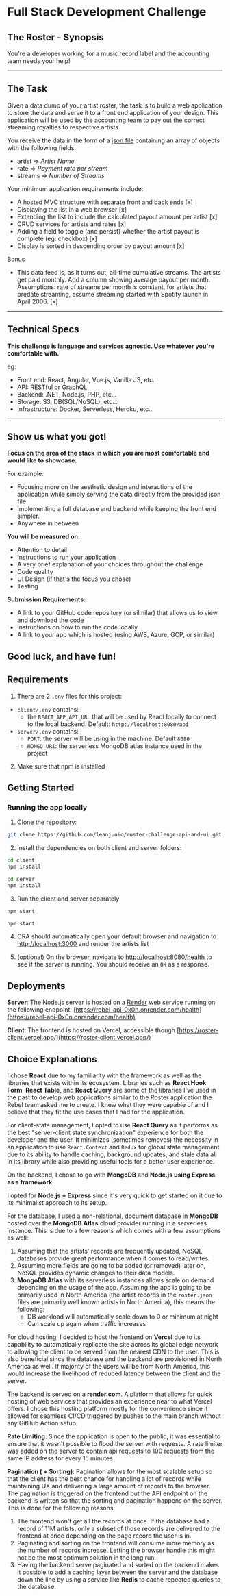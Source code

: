 # Full Stack Development Challenge

## The Roster - Synopsis

You're a developer working for a music record label and the accounting team needs your help!

---

## The Task

Given a data dump of your artist roster, the task is to build a web application to store the data and serve it to a front end application of your design. This application will be used by the accounting team to pay out the correct streaming royalties to respective artists.

You receive the data in the form of a [json file](./roster.json) containing an array of objects with the following fields:

- artist => _Artist Name_
- rate => _Payment rate per stream_
- streams => _Number of Streams_

Your minimum application requirements include:

- A hosted MVC structure with separate front and back ends [x]
- Displaying the list in a web browser [x]
- Extending the list to include the calculated payout amount per artist [x]
- CRUD services for artists and rates [x]
- Adding a field to toggle (and persist) whether the artist payout is complete (eg: checkbox) [x]
- Display is sorted in descending order by payout amount [x]

Bonus
- This data feed is, as it turns out, all-time cumulative streams. The artists get paid monthly. Add a column showing average payout per month. Assumptions: rate of streams per month is constant, for artists that predate streaming, assume streaming started with Spotify launch in April 2006. [x]

---

## Technical Specs

**This challenge is language and services agnostic. Use whatever you're comfortable with.**

eg:

- Front end: React, Angular, Vue.js, Vanilla JS, etc...
- API: RESTful or GraphQL
- Backend: .NET, Node.js, PHP, etc...
- Storage: S3, DB(SQL/NoSQL), etc...
- Infrastructure: Docker, Serverless, Heroku, etc.. 

---

## **Show us what you got!**

**Focus on the area of the stack in which you are most comfortable and would like to showcase.**

For example:

- Focusing more on the aesthetic design and interactions of the application while simply serving the data directly from the provided json file.
- Implementing a full database and backend while keeping the front end simpler.
- Anywhere in between

**You will be measured on:**

- Attention to detail
- Instructions to run your application
- A very brief explanation of your choices throughout the challenge
- Code quality
- UI Design (if that's the focus you chose)
- Testing

**Submission Requirements:**

- A link to your GitHub code repository (or silmilar) that allows us to view and download the code
- Instructions on how to run the code locally
- A link to your app which is hosted (using AWS, Azure, GCP, or similar)

## Good luck, and have fun!


## **Requirements**

1. There are 2 `.env` files for this project:
  - `client/.env` contains: 
    - the `REACT_APP_API_URL` that will be used by React locally to connect to the local backend. Default: `http://localhost:8080/api`
  - `server/.env` contains:
    - `PORT`: the server will be using in the machine. Default `8080`
    - `MONGO_URI`: the serverless MongoDB atlas instance used in the project

2. Make sure that npm is installed

## **Getting Started**

### **Running the app locally**

1. Clone the repository:
```bash
git clone https://github.com/leanjunio/roster-challenge-api-and-ui.git
```
2. Install the dependencies on both client and server folders:

```bash
cd client
npm install
```
```bash
cd server
npm install
```

3. Run the client and server separately

```bash
npm start
```

```bash
npm start
```

4. CRA should automatically open your default browser and navigation to [http://localhost:3000](http://localhost:3000) and render the artists list

5. (optional) On the browser, navigate to [http://localhost:8080/health](http://localhost:8080/health) to see if the server is running. You should receive an `OK` as a response.

## **Deployments**

**Server**: The Node.js server is hosted on a [Render](https://render.com) web service running on the following endpoint: [https://rebel-api-0x0n.onrender.com/health](https://rebel-api-0x0n.onrender.com/health)

**Client**: The frontend is hosted on Vercel, accessible though [https://roster-client.vercel.app/](https://roster-client.vercel.app/)

## **Choice Explanations**

I chose **React** due to my familiarity with the framework as well as the libraries that exists within its ecosystem. Libraries such as **React Hook Form**, **React Table**, and **React Query** are some of the libraries I've used in the past to develop web applications similar to the Roster application the Rebel team asked me to create. I knew what they were capable of and I believe that they fit the use cases that I had for the application.

For client-state management, I opted to use **React Query** as it performs as the best "server-client state synchronization" experience for both the developer and the user. It minimizes (sometimes removes) the necessity in an application to use `React.Context` and `Redux` for global state management due to its ability to handle caching, background updates, and stale data all in its library while also providing useful tools for a better user experience.

On the backend, I chose to go with **MongoDB** and **Node.js using Express as a framework**.

I opted for **Node.js + Express** since it's very quick to get started on it due to its minimalist approach to its setup.

For the database, I used a non-relational, document database in **MongoDB** hosted over the **MongoDB Atlas** cloud provider running in a serverless instance. This is due to a few reasons which comes with a few assumptions as well:
  1. Assuming that the artists' records are frequently updated, NoSQL databases provide great performance when it comes to read/writes.
  2. Assuming more fields are going to be added (or removed) later on, NoSQL provides dynamic changes to their data models.
  3. **MongoDB Atlas** with its serverless instances allows scale on demand depending on the usage of the app. Assuming the app is going to be primarily used in North America (the artist records in the `roster.json` files are primarily well known artists in North America), this means the following:
      - DB workload will automatically scale down to 0 or minimum at night
      - Can scale up again when traffic increases

For cloud hosting, I decided to host the frontend on **Vercel** due to its capability to automatically replicate the site across its global edge network to allowing the client to be served from the nearest CDN to the user. This is also beneficial since the database and the backend are provisioned in North America as well. If majority of the users will be from North America, this would increase the likelihood of reduced latency between the client and the server.

The backend is served on a **render.com**. A platform that allows for quick hosting of web services that provides an experience near to what Vercel offers. I chose this hosting platform mostly for the convenience since it allowed for seamless CI/CD triggered by pushes to the main branch without any GitHub Action setup.

**Rate Limiting**: Since the application is open to the public, it was essential to ensure that it wasn't possible to flood the server with requests. A rate limiter was added on the server to contain api requests to 100 requests from the same IP address for every 15 minutes.

**Pagination ( + Sorting)**: Pagination allows for the most scalable setup so that the client has the best chance for handling a lot of records while maintaining UX and delivering a large amount of records to the browser. The pagination is triggered on the frontend but the API endpoint on the backend is written so that the sorting and pagination happens on the server. This is done for the following reasons:
  1. The frontend won't get all the records at once. If the database had a record of 11M artists, only a subset of those records are delivered to the frontend at once depending on the page record the user is in.
  2. Paginating and sorting on the frontend will consume more memory as the number of records increase. Letting the browser handle this might not be the most optimum solution in the long run.
  3. Having the backend serve paginated and sorted on the backend makes it possible to add a caching layer between the server and the database down the line by using a service like **Redis** to cache repeated queries to the database.
